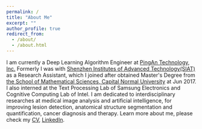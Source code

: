 ```yaml
---
permalink: /
title: "About Me"
excerpt: ""
author_profile: true
redirect_from: 
  - /about/
  - /about.html
---
```



I am currently a Deep Learning Algorithm Engineer at [PingAn Technology, Inc.](https://tech.pingan.com/en/) Formerly I was with [Shenzhen Institutes of Advanced Technology(SIAT) ](http://english.siat.cas.cn/)as a Research Assistant, which I joined after obtained  Master's Degree from [the School of Mathematical Sciences, Capital Normal University](http://math.cnu.edu.cn/) at Jun 2017. I also interned at the Text Processing Lab of Samsung Electronics and Cognitive Computing Lab of Intel. I am dedicated to interdisciplinary researches at medical image analysis and artificial intelligence, for improving lesion detection, anatomical structure segmentation and quantification, cancer diagnosis and therapy.
Learn more about me, please check my [CV](https://drive.google.com/file/d/1964h4GcGaeBe73d489P_KA_OAYpui-gx/view?usp=sharing), [LinkedIn](https://www.linkedin.com/in/jun-liu-87471a111/). 
